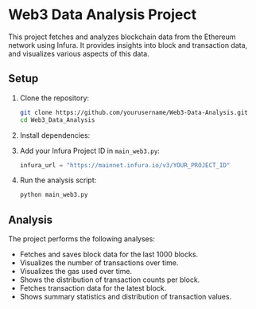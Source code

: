 # Web3 Data Analysis Project

This project fetches and analyzes blockchain data from the Ethereum network using Infura. It provides insights into block and transaction data, and visualizes various aspects of this data.


## Setup

1. Clone the repository:

    ```bash
    git clone https://github.com/yourusername/Web3-Data-Analysis.git
    cd Web3_Data_Analysis
    ```

2. Install dependencies:

  

3. Add your Infura Project ID in `main_web3.py`:

    ```python
    infura_url = "https://mainnet.infura.io/v3/YOUR_PROJECT_ID"
    ```

4. Run the analysis script:

    ```bash
    python main_web3.py
    ```

## Analysis

The project performs the following analyses:
- Fetches and saves block data for the last 1000 blocks.
- Visualizes the number of transactions over time.
- Visualizes the gas used over time.
- Shows the distribution of transaction counts per block.
- Fetches transaction data for the latest block.
- Shows summary statistics and distribution of transaction values.
